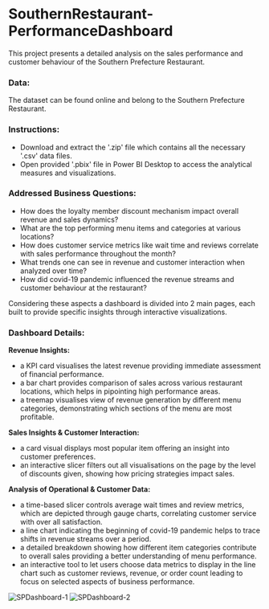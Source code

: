 # SouthernRestaurant-PerformanceDashboard
This project presents a detailed analysis on the sales performance and customer behaviour of the Southern Prefecture Restaurant.

### Data:
The dataset can be found online and belong to the Southern Prefecture Restaurant.

### Instructions:
- Download and extract the '.zip' file which contains all the necessary '.csv' data files.
- Open provided '.pbix' file in Power BI Desktop to access the analytical measures and visualizations.

### Addressed Business Questions:
- How does the loyalty member discount mechanism impact overall revenue and sales dynamics?
- What are the top performing menu items and categories at various locations?
- How does customer service metrics like wait time and reviews correlate with sales performance throughout the month?
- What trends one can see in revenue and customer interaction when analyzed over time?
- How did covid-19 pandemic influenced the revenue streams and customer behaviour at the restaurant?

Considering these aspects a dashboard is divided into 2 main pages, each built to provide specific insights through interactive visualizations.

### Dashboard Details:
**Revenue Insights:**
- a KPI card visualises the latest revenue providing immediate assessment of financial performance.
- a bar chart provides comparison of sales across various restaurant locations, which helps in pipointing high performance areas.
- a treemap visualises view of revenue generation by different menu categories, demonstrating which sections of the menu are most profitable.

**Sales Insights & Customer Interaction:**
- a card visual displays most popular item offering an insight into customer preferences.
- an interactive slicer filters out all visualisations on the page by the level of discounts given, showing how pricing strategies impact sales.

**Analysis of Operational & Customer Data:**
- a time-based slicer controls average wait times and review metrics, which are depicted through gauge charts, correlating customer service with over all satisfaction.
- a line chart indicating the beginning of covid-19 pandemic helps to trace shifts in revenue streams over a period.
- a detailed breakdown showing how different item categories contribute to overall sales providing a better understanding of menu performance.
- an interactive tool to let users choose data metrics to display in the line chart such as customer reviews, revenue, or order count leading to focus on selected aspects of business performance.

![SPDashboard-1](https://github.com/Cherukuri-Thanu/SouthernRestaurant-DataAnalysis/assets/167354871/e019e6dc-a330-4316-bae5-9ae4687969f4)
![SPDashboard-2](https://github.com/Cherukuri-Thanu/SouthernRestaurant-DataAnalysis/assets/167354871/61b6fa3d-3c9d-4ccb-bf82-98d1c2e8670b)
